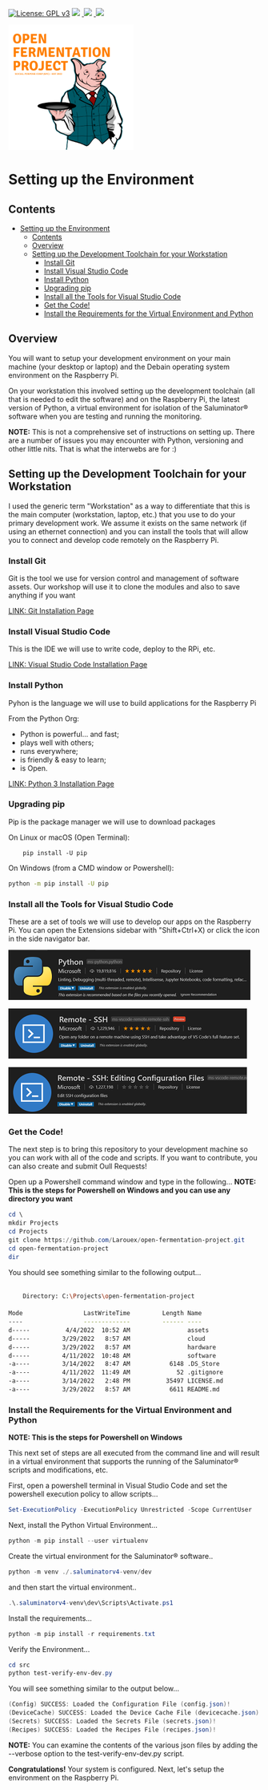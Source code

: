 [![License: GPL v3](https://img.shields.io/badge/License-GPLv3-blue.svg)](https://www.gnu.org/licenses/gpl-3.0)&nbsp;<a href="https://www.open-fermentation-project.org/"><img src="https://img.shields.io/badge/OFS v1-Open%20Fermentation%20Project%20v1-yellowgreen"></a>&nbsp;<a href="https://apps.azureiotcentral.com/">
<img src="https://img.shields.io/badge/Azure IoT Central-Open%20Fermentation%20Project%20v1-blue"></a>&nbsp;<a href="https://www.saluminator.com/">
<img src="https://img.shields.io/badge/IoT-Saluminator%20Appliance%20v4-purple"></a>

<img src="../assets/open-fermentation-project-logo-v2-750.png" width="250"/>

# Setting up the Environment

## Contents

- [Setting up the Environment](#setting-up-the-environment)
  - [Contents](#contents)
  - [Overview](#overview)
  - [Setting up the Development Toolchain for your Workstation](#setting-up-the-development-toolchain-for-your-workstation)
    - [Install Git](#install-git)
    - [Install Visual Studio Code](#install-visual-studio-code)
    - [Install Python](#install-python)
    - [Upgrading pip](#upgrading-pip)
    - [Install all the Tools for Visual Studio Code](#install-all-the-tools-for-visual-studio-code)
    - [Get the Code!](#get-the-code)
    - [Install the Requirements for the Virtual Environment and Python](#install-the-requirements-for-the-virtual-environment-and-python)

## Overview

You will want to setup your development environment on your main machine (your desktop or laptop) and the Debain operating system environment on the Raspberry Pi.

On your workstation this involved setting up the development toolchain (all that is needed to edit the software) and on the Raspberry Pi, the latest version of Python, a virtual environment for isolation of the Saluminator&reg; software when you are testing and running the monitoring.

**NOTE:** This is not a comprehensive set of instructions on setting up. There are a number of issues you may encounter with Python, versioning and other little nits. That is what the interwebs are for :)

## Setting up the Development Toolchain for your Workstation

I used the generic term "Workstation" as a way to differentiate that this is the main computer (workstation, laptop, etc.) that you use to do your primary development work. We assume it exists on the same network (if using an ethernet connection) and you can install the tools that will allow you to connect and develop code remotely on the Raspberry Pi.

### Install Git

Git is the tool we use for version control and management of software assets. Our workshop will use it to clone the modules and also to save anything if you want

[LINK: Git Installation Page](https://git-scm.com/book/en/v2/Getting-Started-Installing-Git)

### Install Visual Studio Code

This is the IDE we will use to write code, deploy to the RPi, etc.

[LINK: Visual Studio Code Installation Page](https://code.visualstudio.com/download)

### Install Python

Pyhon is the language we will use to build applications for the Raspberry Pi

From the Python Org:

- Python is powerful... and fast;
- plays well with others;
- runs everywhere;
- is friendly & easy to learn;
- is Open.

[LINK: Python 3 Installation Page](https://www.python.org/downloads/)

### Upgrading pip

Pip is the package manager we will use to download packages

On Linux or macOS (Open Terminal):

```
    pip install -U pip
```

On Windows (from a CMD window or Powershell):

```bash
python -m pip install -U pip
```

### Install all the Tools for Visual Studio Code

These are a set of tools we will use to develop our apps on the Raspberry Pi. You can open the Extensions sidebar with "Shift+Ctrl+X) or click the icon in the side navigator bar.

![alt text](../assets/vs-code-python-sml.png "VS Code Python")

![alt text](../assets/vs-code-remote-ssh-sml.png "VS Code Remote SSH")

![alt text](../assets/vs-code-remote-edit-sml.png "VS Code Remote SSH Edit")

### Get the Code!

The next step is to bring this repository to your development machine so you can work with all of the code and scripts. If you want to contribute, you can also create and submit Oull Requests!

Open up a Powershell command window and type in the following...
**NOTE: This is the steps for Powershell on Windows and you can use any directory you want**
```ps1
cd \
mkdir Projects
cd Projects
git clone https://github.com/Larouex/open-fermentation-project.git
cd open-fermentation-project
dir
```

You should see something similar to the following output...

```bash

    Directory: C:\Projects\open-fermentation-project

Mode                 LastWriteTime         Length Name
----                 -------------         ------ ----
d-----          4/4/2022  10:52 AM                assets
d-----         3/29/2022   8:57 AM                cloud
d-----         3/29/2022   8:57 AM                hardware
d-----         4/11/2022  10:48 AM                software
-a----         3/14/2022   8:47 AM           6148 .DS_Store
-a----         4/11/2022  11:49 AM             52 .gitignore
-a----         3/14/2022   2:48 PM          35497 LICENSE.md
-a----         3/29/2022   8:57 AM           6611 README.md
```

### Install the Requirements for the Virtual Environment and Python
**NOTE: This is the steps for Powershell on Windows**

This next set of steps are all executed from the command line and will result in a virtual environment that supports the running of the Saluminator&reg; scripts and modifications, etc.

First, open a powershell terminal in Visual Studio Code and set the powershell execution policy to allow scripts...

```ps1
Set-ExecutionPolicy -ExecutionPolicy Unrestricted -Scope CurrentUser
```

Next, install the Python Virtual Environment...

```ps1
python -m pip install --user virtualenv
```

Create the virtual environment for the Saluminator&reg; software..

```ps1
python -m venv ./.saluminatorv4-venv/dev
```

and then start the virtual environment..

```ps1
.\.saluminatorv4-venv\dev\Scripts\Activate.ps1
```

Install the requirements...
```ps1
python -m pip install -r requirements.txt
```

Verify the Environment...
```ps1
cd src
python test-verify-env-dev.py
```

You will see something similar to the output below...
```ps1
(Config) SUCCESS: Loaded the Configuration File (config.json)!
(DeviceCache) SUCCESS: Loaded the Device Cache File (devicecache.json)!
(Secrets) SUCCESS: Loaded the Secrets File (secrets.json)!
(Recipes) SUCCESS: Loaded the Recipes File (recipes.json)!
```
**NOTE:** You can examine the contents of the various json files by adding the --verbose option to the test-verify-env-dev.py script.

**Congratulations!** Your system is configured. Next, let's setup the environment on the Raspberry Pi.
